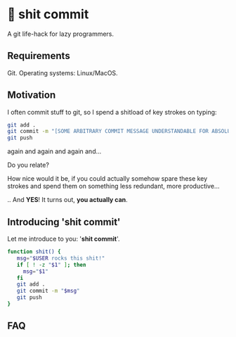 # :shit: shit commit

A git life-hack for lazy programmers.

## Requirements

Git. Operating systems: Linux/MacOS.

## Motivation

I often commit stuff to git, so I spend a shitload of key strokes on typing:

```bash
git add .
git commit -m "[SOME ARBITRARY COMMIT MESSAGE UNDERSTANDABLE FOR ABSOLUTELY NOONE ELSE THAN ME]"
git push
```

again and again and again and...

Do you relate?

How nice would it be, if you could actually somehow spare these key strokes and spend them on something less redundant, more productive...

.. And **YES**! It turns out, **you actually can**.

## Introducing 'shit commit'

Let me introduce to you: '**shit commit**'.

```bash
function shit() {
   msg="$USER rocks this shit!"
   if [ ! -z "$1" ]; then
     msg="$1"
   fi
   git add .
   git commit -m "$msg"
   git push
}
```

## FAQ



